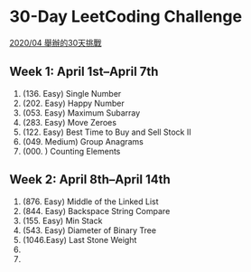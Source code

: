 # 30-Day LeetCoding Challenge
[2020/04 舉辦的30天挑戰](https://leetcode.com/explore/challenge/card/30-day-leetcoding-challenge/528/week-1/)

## Week 1: April 1st–April 7th

1. (136. Easy) Single Number
2. (202. Easy) Happy Number
3. (053. Easy) Maximum Subarray
4. (283. Easy) Move Zeroes
5. (122. Easy) Best Time to Buy and Sell Stock II
6. (049. Medium) Group Anagrams
7. (000. ) Counting Elements

## Week 2: April 8th–April 14th

1. (876. Easy) Middle of the Linked List
2. (844. Easy) Backspace String Compare
3. (155. Easy) Min Stack
4. (543. Easy) Diameter of Binary Tree
5. (1046.Easy) Last Stone Weight
6. 
7. 

